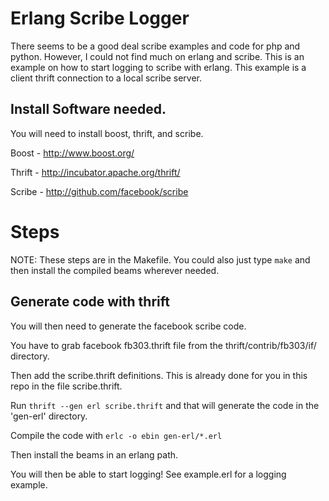 <h1> Erlang Scribe Logger </h1>

There seems to be a good deal scribe examples and code for php and python. 
However, I could not find much on erlang and scribe. This is an example on how to 
start logging to scribe with erlang. This example is a client thrift connection to a 
local scribe server.

<h2> Install Software needed. </h2>

You will need to install boost, thrift, and scribe.

Boost - http://www.boost.org/

Thrift - http://incubator.apache.org/thrift/

Scribe - http://github.com/facebook/scribe

<h1> Steps </h1>

NOTE: These steps are in the Makefile. You could also just type `make` and then install the
compiled beams wherever needed.

<h2> Generate code with thrift </h2>

You will then need to generate the facebook scribe code.

You have to grab facebook fb303.thrift file from the thrift/contrib/fb303/if/ directory.

Then add the scribe.thrift definitions. This is already done for you in this repo in the
file scribe.thrift.

Run `thrift --gen erl scribe.thrift` and that will generate the code in the 'gen-erl' directory.

Compile the code with `erlc -o ebin gen-erl/*.erl`

Then install the beams in an erlang path.

You will then be able to start logging! See example.erl for a logging example.

